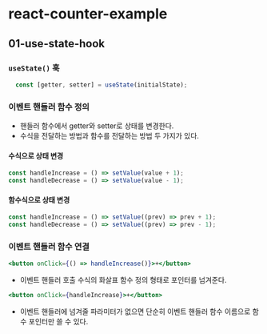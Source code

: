# react-counter-example

## 01-use-state-hook

### `useState()` 훅

```js
  const [getter, setter] = useState(initialState);
```

### 이벤트 핸들러 함수 정의

- 핸들러 함수에서 getter와 setter로 상태를 변경한다.
- 수식을 전달하는 방법과 함수를 전달하는 방법 두 가지가 있다.

#### 수식으로 상태 변경

```js
const handleIncrease = () => setValue(value + 1);
const handleDecrease = () => setValue(value - 1);
```

#### 함수식으로 상태 변경

```js
const handleIncrease = () => setValue((prev) => prev + 1);
const handleDecrease = () => setValue((prev) => prev - 1);
```

### 이벤트 핸들러 함수 연결

```jsx
<button onClick={() => handleIncrease()}>+</button>
```

- 이벤트 핸들러 호출 수식의 화살표 함수 정의 형태로 포인터를 넘겨준다.

```jsx
<button onClick={handleIncrease}>+</button>
```

- 이벤트 핸들러에 넘겨줄 파라미터가 없으면 단순히 이벤트 핸들러 함수 이름으로 함수 포인터만 쓸 수 있다.
